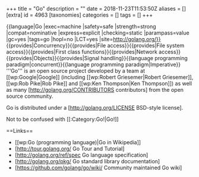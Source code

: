 +++
title = "Go"
description = ""
date = 2018-11-23T11:53:50Z
aliases = []
[extra]
id = 4963
[taxonomies]
categories = []
tags = []
+++

{{language|Go
|exec=machine
|safety=safe
|strength=strong
|compat=nominative
|express=explicit
|checking=static
|parampass=value
|gc=yes
|tags=go
|hopl=no
|LCT=yes
|site=http://golang.org/}}
{{provides|Concurrency}}{{provides|File access}}{{provides|File system access}}{{provides|First class functions}}{{provides|Network access}}{{provides|Objects}}{{provides|Signal handling}}{{language programming paradigm|concurrent}}{{language programming paradigm|Imperative}}
'''Go''' is an open source project developed by a team at [[wp:Google|Google]] (including [[wp:Robert Griesemer|Robert Griesemer]], [[wp:Rob Pike|Rob Pike]] and [[wp:Ken Thompson|Ken Thompson]]) as well as many [http://golang.org/CONTRIBUTORS contributors] from the open source community.

Go is distributed under a [http://golang.org/LICENSE BSD-style license].

Not to be confused with [[:Category:Go!|Go!]]

==Links==
* [[wp:Go (programming language)|Go in Wikipedia]]
* [http://tour.golang.org/ Go Tour and Tutorial]
* [http://golang.org/ref/spec Go language specification]
* [http://golang.org/pkg/ Go standard library documentation]
* [https://github.com/golang/go/wiki/ Community maintained Go wiki]
